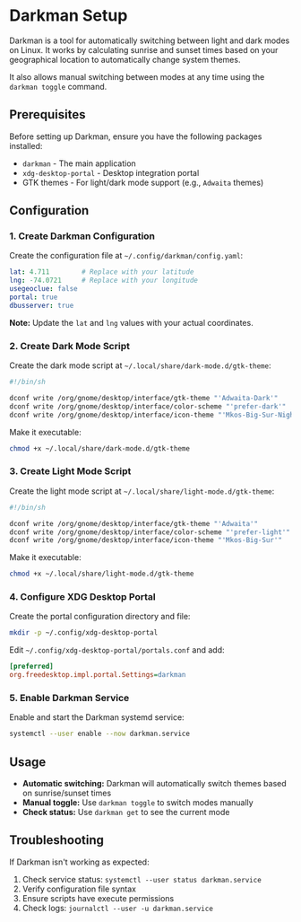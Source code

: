 # Darkman Setup

Darkman is a tool for automatically switching between light and dark modes on
Linux. It works by calculating sunrise and sunset times based on your
geographical location to automatically change system themes.

It also allows manual switching between modes at any time using the
`darkman toggle` command.

## Prerequisites

Before setting up Darkman, ensure you have the following packages installed:

- `darkman` - The main application
- `xdg-desktop-portal` - Desktop integration portal
- GTK themes - For light/dark mode support (e.g., `Adwaita` themes)

## Configuration

### 1. Create Darkman Configuration

Create the configuration file at `~/.config/darkman/config.yaml`:

```yaml
lat: 4.711        # Replace with your latitude
lng: -74.0721     # Replace with your longitude
usegeoclue: false
portal: true
dbusserver: true
```

**Note:** Update the `lat` and `lng` values with your actual coordinates.

### 2. Create Dark Mode Script

Create the dark mode script at `~/.local/share/dark-mode.d/gtk-theme`:

```bash
#!/bin/sh

dconf write /org/gnome/desktop/interface/gtk-theme "'Adwaita-Dark'"
dconf write /org/gnome/desktop/interface/color-scheme "'prefer-dark'"
dconf write /org/gnome/desktop/interface/icon-theme "'Mkos-Big-Sur-Night'"
```

Make it executable:

```bash
chmod +x ~/.local/share/dark-mode.d/gtk-theme
```

### 3. Create Light Mode Script

Create the light mode script at `~/.local/share/light-mode.d/gtk-theme`:

```bash
#!/bin/sh

dconf write /org/gnome/desktop/interface/gtk-theme "'Adwaita'"
dconf write /org/gnome/desktop/interface/color-scheme "'prefer-light'"
dconf write /org/gnome/desktop/interface/icon-theme "'Mkos-Big-Sur'"
```

Make it executable:

```bash
chmod +x ~/.local/share/light-mode.d/gtk-theme
```

### 4. Configure XDG Desktop Portal

Create the portal configuration directory and file:

```bash
mkdir -p ~/.config/xdg-desktop-portal
```

Edit `~/.config/xdg-desktop-portal/portals.conf` and add:

```ini
[preferred]
org.freedesktop.impl.portal.Settings=darkman
```

### 5. Enable Darkman Service

Enable and start the Darkman systemd service:

```bash
systemctl --user enable --now darkman.service
```

## Usage

- **Automatic switching:** Darkman will automatically switch themes based on
  sunrise/sunset times
- **Manual toggle:** Use `darkman toggle` to switch modes manually
- **Check status:** Use `darkman get` to see the current mode

## Troubleshooting

If Darkman isn't working as expected:

1. Check service status: `systemctl --user status darkman.service`
2. Verify configuration file syntax
3. Ensure scripts have execute permissions
4. Check logs: `journalctl --user -u darkman.service`
